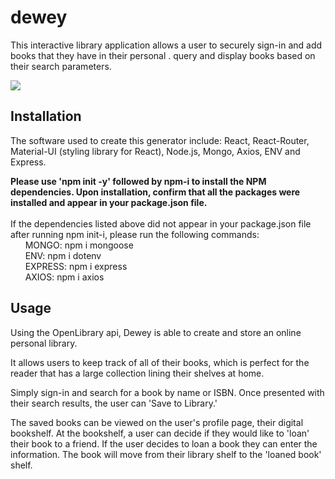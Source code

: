 # dewey
This interactive library application allows a user to securely sign-in and add books that they have in their personal . query and display books based on their search parameters.

![](/filepath.png)
<br>

## Installation
The software used to create this generator include: React, React-Router, Material-UI (styling library for React), Node.js, Mongo, Axios, ENV and Express.  

**Please use 'npm init -y' followed by npm-i to install the NPM dependencies. Upon installation, confirm that all the packages were installed and appear in your package.json file.**
<br>
<br> 
If the dependencies listed above did not appear in your package.json file after running npm init-i, please run the following commands:
<br>
&nbsp;&nbsp;&nbsp;&nbsp;&nbsp;&nbsp;MONGO: npm i mongoose
<br>
&nbsp;&nbsp;&nbsp;&nbsp;&nbsp;&nbsp;ENV: npm i dotenv
<br>
&nbsp;&nbsp;&nbsp;&nbsp;&nbsp;&nbsp;EXPRESS: npm i express
<br>
&nbsp;&nbsp;&nbsp;&nbsp;&nbsp;&nbsp;AXIOS: npm i axios
<br>

## Usage
Using the OpenLibrary api, Dewey is able to create and store an online personal library. 

It allows users to keep track of all of their books, which is perfect for the reader that has a large collection lining their shelves at home. 

Simply sign-in and search for a book by name or ISBN. Once presented with their search results, the user can 'Save to Library.' 

The saved books can be viewed on the user's profile page, their digital bookshelf. At the bookshelf, a user can decide if they would like to 'loan' their book to a friend. If the user decides to loan a book they can enter the information. The book will move from their library shelf to the 'loaned book' shelf.

<br>